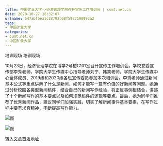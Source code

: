 ```yaml
---
title: 中国矿业大学->经济管理学院召开宣传工作培训会 | cumt.net.cn
date: 2020-10-27 18:32:07
urlname: 547abfbea3c28792b58f5977190992a2
tags: 
- 中国矿业大学
categories:
- cumt.net.cn
- 中国矿业大学
---
```

培训现场 培训现场

10月23日，经济管理学院在博学2号楼C101室召开宣传工作培训会。学校党委宣传部李秀老师，学院大学生传媒中心指导老师刘宁、韩笑老师，学院大学生传媒中心全体成员、2019级和2020级各班宣传委员参加本次培训会。李秀老师通过新闻基本公式等重点讲解了什么是新闻、如何才能写一篇有价值的好新闻等问题。她通过分析校园各类型新闻稿件，结合自己的新闻写作经验，将正反事例相结合，讲述了十个新闻写作的基本要点以及如何规范稿件的逻辑等要点。最后，她为同学们推荐了优秀新闻作品，建议同学们加强实践，切实了解新闻事件基本要素，在写作过程中要有求真精神，不断提高写作能力。

![图](http://xwzx.cumt.edu.cn/_upload/article/images/8e/4f/055d1372493a8f2e96334259236d/4d19343c-404c-4e0d-8d8c-f1d6e4f79416.jpg)

![图](http://xwzx.cumt.edu.cn/_upload/article/images/8e/4f/055d1372493a8f2e96334259236d/88a6e435-a068-47ba-b0ac-911eb25f0275.jpg)

[转入文章首发地址](http://xwzx.cumt.edu.cn/d6/00/c523a579072/page.htm)